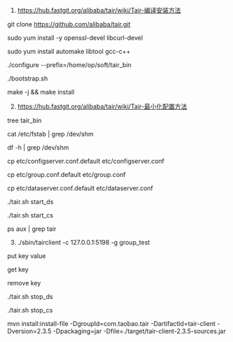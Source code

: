 
1. https://hub.fastgit.org/alibaba/tair/wiki/Tair-编译安装方法

git clone https://github.com/alibaba/tair.git

sudo yum install -y openssl-devel libcurl-devel


sudo yum install automake libtool gcc-c++

./configure --prefix=/home/op/soft/tair_bin

./bootstrap.sh


make -j && make install


2. https://hub.fastgit.org/alibaba/tair/wiki/Tair-最小化配置方法


tree tair_bin

cat /etc/fstab | grep /dev/shm

df -h | grep /dev/shm

cp etc/configserver.conf.default etc/configserver.conf

cp etc/group.conf.default etc/group.conf

cp etc/dataserver.conf.default etc/dataserver.conf



./tair.sh start_ds

./tair.sh start_cs

ps aux | grep tair


3. ./sbin/tairclient -c 127.0.0.1:5198 -g group_test

 put key value

 get key

 remove key

 ./tair.sh stop_ds

 ./tair.sh stop_cs













mvn install:install-file -DgroupId=com.taobao.tair -DartifactId=tair-client -Dversion=2.3.5 -Dpackaging=jar -Dfile=./target/tair-client-2.3.5-sources.jar
